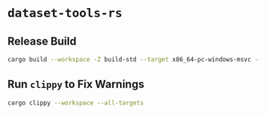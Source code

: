 # `dataset-tools-rs`

## Release Build

```bash
cargo build --workspace -Z build-std --target x86_64-pc-windows-msvc --release
```

## Run `clippy` to Fix Warnings

```bash
cargo clippy --workspace --all-targets
```
